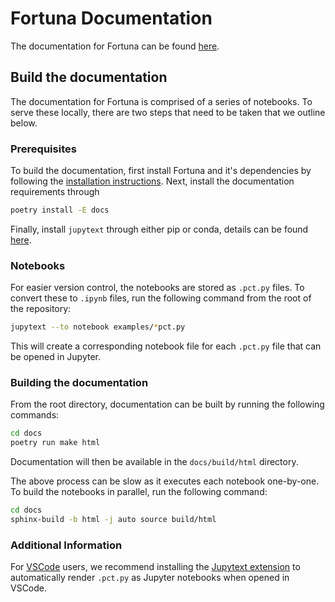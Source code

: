 # Fortuna Documentation

The documentation for Fortuna can be found [here](https://aws-fortuna.readthedocs.io/en/latest/).

## Build the documentation

The documentation for Fortuna is comprised of a series of notebooks. To serve these locally, there are two steps that need to be taken that we outline below.

### Prerequisites

To build the documentation, first install Fortuna and it's dependencies by following the [installation instructions](https://github.com/awslabs/fortuna#installation). Next, install the documentation requirements through
```bash
poetry install -E docs
```
Finally, install `jupytext` through either pip or conda, details can be found [here](https://github.com/mwouts/jupytext#install). 

### Notebooks

For easier version control, the notebooks are stored as `.pct.py` files. To convert these to `.ipynb` files, run the following command from the root of the repository:

```bash
jupytext --to notebook examples/*pct.py
```

This will create a corresponding notebook file for each `.pct.py` file that can be opened in Jupyter.

### Building the documentation

From the root directory, documentation can be built by running the following commands:

```bash
cd docs
poetry run make html
```

Documentation will then be available in the `docs/build/html` directory.

The above process can be slow as it executes each notebook one-by-one. To build the notebooks in parallel, run the following command:

```bash
cd docs
sphinx-build -b html -j auto source build/html
```


### Additional Information

For [VSCode](https://code.visualstudio.com/) users, we recommend installing the [Jupytext extension](https://marketplace.visualstudio.com/items?itemName=congyiwu.vscode-jupytext) to automatically render `.pct.py` as Jupyter notebooks when opened in VSCode.